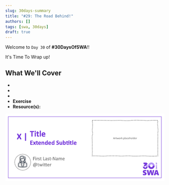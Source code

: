 ```yaml
---
slug: 30days-summary
title: "#29: The Road Behind!"
authors: []
tags: [swa, 30days]
draft: true 
---
```



Welcome to `Day 30` of **#30DaysOfSWA**!! 

It's Time To Wrap up! 


## What We'll Cover
 * 
 * 
 * 
 * **Exercise** 
 * **Resource(s):** 

![](../static/img/series/banner.png)
